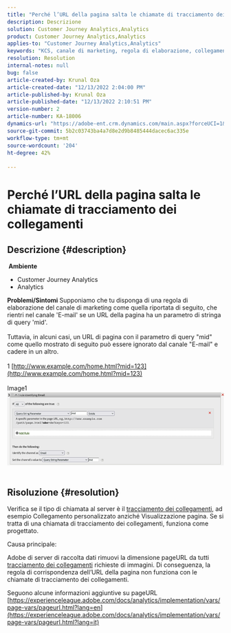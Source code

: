 ```yaml
---
title: "Perché l’URL della pagina salta le chiamate di tracciamento dei collegamenti"
description: Descrizione
solution: Customer Journey Analytics,Analytics
product: Customer Journey Analytics,Analytics
applies-to: "Customer Journey Analytics,Analytics"
keywords: "KCS, canale di marketing, regola di elaborazione, collegamento personalizzato"
resolution: Resolution
internal-notes: null
bug: false
article-created-by: Krunal Oza
article-created-date: "12/13/2022 2:04:00 PM"
article-published-by: Krunal Oza
article-published-date: "12/13/2022 2:10:51 PM"
version-number: 2
article-number: KA-18006
dynamics-url: "https://adobe-ent.crm.dynamics.com/main.aspx?forceUCI=1&pagetype=entityrecord&etn=knowledgearticle&id=9898eafb-ee7a-ed11-81ac-6045bd006b3d"
source-git-commit: 5b2c03743ba4a7d8e2d9b8485444dacec6ac335e
workflow-type: tm+mt
source-wordcount: '204'
ht-degree: 42%

---
```


# Perché l’URL della pagina salta le chiamate di tracciamento dei collegamenti

## Descrizione {#description}

<b> Ambiente</b>
- Customer Journey Analytics
- Analytics



<b>Problemi/Sintomi</b>
Supponiamo che tu disponga di una regola di elaborazione del canale di marketing come quella riportata di seguito, che rientri nel canale &#39;E-mail&#39; se un URL della pagina ha un parametro di stringa di query &#39;mid&#39;.
<br><br>Tuttavia, in alcuni casi, un URL di pagina con il parametro di query &quot;mid&quot; come quello mostrato di seguito può essere ignorato dal canale &quot;E-mail&quot; e cadere in un altro.
<br> 
<br>1 [http://www.example.com/home.html?mid=123](http://www.example.com/home.html?mid=123)
<br> 
<br>Image1
<br>![](assets/___a098eafb-ee7a-ed11-81ac-6045bd006b3d___.png)
<br> <br>

## Risoluzione {#resolution}




Verifica se il tipo di chiamata al server è il [tracciamento dei collegamenti](https://experienceleague.adobe.com/docs/analytics/implementation/vars/functions/tl-method.html?lang=it), ad esempio Collegamento personalizzato anziché Visualizzazione pagina. Se si tratta di una chiamata di tracciamento dei collegamenti, funziona come progettato.





Causa principale:

Adobe di server di raccolta dati rimuovi la dimensione pageURL da tutti [tracciamento dei collegamenti](https://experienceleague.adobe.com/docs/analytics/implementation/vars/functions/tl-method.html?lang=en) richieste di immagini. Di conseguenza, la regola di corrispondenza dell’URL della pagina non funziona con le chiamate di tracciamento dei collegamenti.

Seguono alcune informazioni aggiuntive su pageURL [https://experienceleague.adobe.com/docs/analytics/implementation/vars/page-vars/pageurl.html?lang=en](https://experienceleague.adobe.com/docs/analytics/implementation/vars/page-vars/pageurl.html?lang=it)
